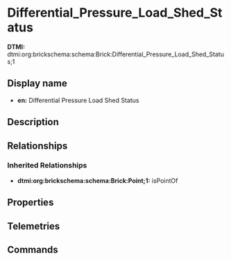 # Differential_Pressure_Load_Shed_Status
**DTMI:** dtmi:org:brickschema:schema:Brick:Differential_Pressure_Load_Shed_Status;1
## Display name
- **en:** Differential Pressure Load Shed Status
## Description
## Relationships
### Inherited Relationships
* **dtmi:org:brickschema:schema:Brick:Point;1:** isPointOf
## Properties
## Telemetries
## Commands
